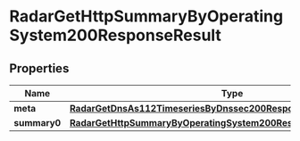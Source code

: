 

# RadarGetHttpSummaryByOperatingSystem200ResponseResult


## Properties

| Name | Type | Description | Notes |
|------------ | ------------- | ------------- | -------------|
|**meta** | [**RadarGetDnsAs112TimeseriesByDnssec200ResponseResultMeta**](RadarGetDnsAs112TimeseriesByDnssec200ResponseResultMeta.md) |  |  |
|**summary0** | [**RadarGetHttpSummaryByOperatingSystem200ResponseResultSummary0**](RadarGetHttpSummaryByOperatingSystem200ResponseResultSummary0.md) |  |  |



